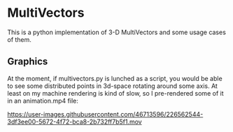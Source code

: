 # MultiVectors

This is a python implementation of 3-D MultiVectors and some usage cases of them.

## Graphics

At the moment, if multivectors.py is lunched as a script, you would be able to see some distributed points in 3d-space rotating around some axis.
At least on my machine rendering is kind of slow, so I pre-rendered some of it in an animation.mp4 file:

https://user-images.githubusercontent.com/46713596/226562544-3df3ee00-5672-4f72-bca8-2b732ff7b5f1.mov

